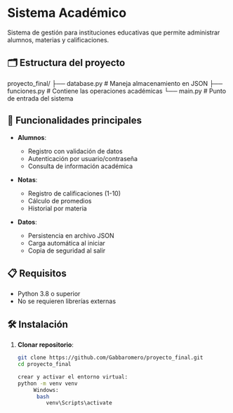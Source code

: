 # Sistema Académico

Sistema de gestión para instituciones educativas que permite administrar alumnos, materias y calificaciones.

## 🗂️ Estructura del proyecto
proyecto_final/
├── database.py    # Maneja almacenamiento en JSON
├── funciones.py   # Contiene las operaciones académicas
└── main.py        # Punto de entrada del sistema

## 🚀 Funcionalidades principales

- **Alumnos**:
  - Registro con validación de datos
  - Autenticación por usuario/contraseña
  - Consulta de información académica

- **Notas**:
  - Registro de calificaciones (1-10)
  - Cálculo de promedios
  - Historial por materia

- **Datos**:
  - Persistencia en archivo JSON
  - Carga automática al iniciar
  - Copia de seguridad al salir

## 📋 Requisitos

  - Python 3.8 o superior
  - No se requieren librerías externas

## 🛠️ Instalación

1. **Clonar repositorio**:
   ```bash
   git clone https://github.com/Gabbaromero/proyecto_final.git
   cd proyecto_final

   crear y activar el entorno virtual: 
   python -m venv venv
        Windows:
         bash 
            venv\Scripts\activate